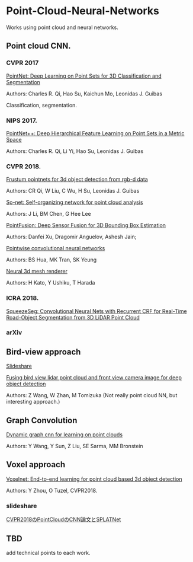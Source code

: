# Point-Cloud-Neural-Networks
Works using point cloud and neural networks.


## Point cloud CNN.
### CVPR 2017
[PointNet: Deep Learning on Point Sets for 3D Classification and Segmentation](https://arxiv.org/abs/1612.00593)

Authors: Charles R. Qi, Hao Su, Kaichun Mo, Leonidas J. Guibas

Classification, segmentation.

### NIPS 2017.
[PointNet++: Deep Hierarchical Feature Learning on Point Sets in a Metric Space](https://arxiv.org/abs/1706.02413)

Authors: Charles R. Qi, Li Yi, Hao Su, Leonidas J. Guibas

### CVPR 2018.
[Frustum pointnets for 3d object detection from rgb-d data](http://openaccess.thecvf.com/content_cvpr_2018/html/Qi_Frustum_PointNets_for_CVPR_2018_paper.html)

Authors: CR Qi, W Liu, C Wu, H Su, Leonidas J. Guibas

[So-net: Self-organizing network for point cloud analysis](http://openaccess.thecvf.com/content_cvpr_2018/html/Li_SO-Net_Self-Organizing_Network_CVPR_2018_paper.html)

Authors: J Li, BM Chen, G Hee Lee

[PointFusion: Deep Sensor Fusion for 3D Bounding Box Estimation](http://openaccess.thecvf.com/content_cvpr_2018/html/Xu_PointFusion_Deep_Sensor_CVPR_2018_paper.html)

Authors: Danfei Xu, Dragomir Anguelov, Ashesh Jain;

[Pointwise convolutional neural networks](http://openaccess.thecvf.com/content_cvpr_2018/html/Hua_Pointwise_Convolutional_Neural_CVPR_2018_paper.html)

Authors: BS Hua, MK Tran, SK Yeung

[Neural 3d mesh renderer](http://openaccess.thecvf.com/content_cvpr_2018/html/Kato_Neural_3D_Mesh_CVPR_2018_paper.html)

Authors: H Kato, Y Ushiku, T Harada

### ICRA 2018.
[SqueezeSeg: Convolutional Neural Nets with Recurrent CRF for Real-Time Road-Object Segmentation from 3D LiDAR Point Cloud](https://arxiv.org/abs/1710.07368)

### arXiv


## Bird-view approach
[Slideshare](https://www.slideshare.net/takmin/20181130-lidar-object-detection-survey)

[Fusing bird view lidar point cloud and front view camera image for deep object detection](https://arxiv.org/abs/1711.06703)

Authors: Z Wang, W Zhan, M Tomizuka (Not really point cloud NN, but interesting approach.)

## Graph Convolution
[Dynamic graph cnn for learning on point clouds](https://arxiv.org/abs/1801.07829)

Authors: Y Wang, Y Sun, Z Liu, SE Sarma, MM Bronstein

## Voxel approach
[Voxelnet: End-to-end learning for point cloud based 3d object detection](http://openaccess.thecvf.com/content_cvpr_2018/html/Zhou_VoxelNet_End-to-End_Learning_CVPR_2018_paper.html)

Authors: Y Zhou, O Tuzel, CVPR2018.

### slideshare
[CVPR2018のPointCloudのCNN論文とSPLATNet](https://www.slideshare.net/takmin/cvpr2018pointcloudcnnsplatnet)

## TBD
add technical points to each work.


